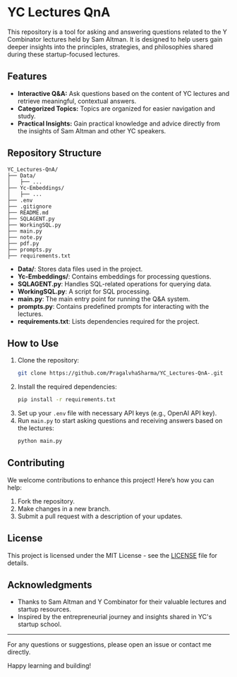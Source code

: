 # YC Lectures QnA

This repository is a tool for asking and answering questions related to the Y Combinator lectures held by Sam Altman. It is designed to help users gain deeper insights into the principles, strategies, and philosophies shared during these startup-focused lectures.

## Features
- **Interactive Q&A:** Ask questions based on the content of YC lectures and retrieve meaningful, contextual answers.
- **Categorized Topics:** Topics are organized for easier navigation and study.
- **Practical Insights:** Gain practical knowledge and advice directly from the insights of Sam Altman and other YC speakers.

## Repository Structure
```
YC_Lectures-QnA/
├── Data/
│   ├── ...
├── Yc-Embeddings/
│   ├── ...
├── .env
├── .gitignore
├── README.md
├── SQLAGENT.py
├── WorkingSQL.py
├── main.py
├── note.py
├── pdf.py
├── prompts.py
├── requirements.txt
```
- **Data/**: Stores data files used in the project.
- **Yc-Embeddings/**: Contains embeddings for processing questions.
- **SQLAGENT.py**: Handles SQL-related operations for querying data.
- **WorkingSQL.py**: A script for SQL processing.
- **main.py**: The main entry point for running the Q&A system.
- **prompts.py**: Contains predefined prompts for interacting with the lectures.
- **requirements.txt**: Lists dependencies required for the project.

## How to Use
1. Clone the repository:
   ```bash
   git clone https://github.com/PragalvhaSharma/YC_Lectures-QnA-.git
   ```
2. Install the required dependencies:
   ```bash
   pip install -r requirements.txt
   ```
3. Set up your `.env` file with necessary API keys (e.g., OpenAI API key).
4. Run `main.py` to start asking questions and receiving answers based on the lectures:
   ```bash
   python main.py
   ```

## Contributing
We welcome contributions to enhance this project! Here’s how you can help:
1. Fork the repository.
2. Make changes in a new branch.
3. Submit a pull request with a description of your updates.

## License
This project is licensed under the MIT License - see the [LICENSE](LICENSE) file for details.

## Acknowledgments
- Thanks to Sam Altman and Y Combinator for their valuable lectures and startup resources.
- Inspired by the entrepreneurial journey and insights shared in YC's startup school.

---

For any questions or suggestions, please open an issue or contact me directly.

Happy learning and building!
